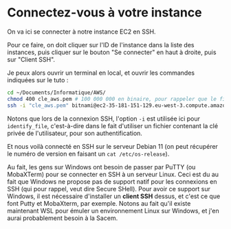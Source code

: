 # Connectez-vous à votre instance

On va ici se connecter à notre instance EC2 en SSH.

Pour ce faire, on doit cliquer sur l'ID de l'instance dans la liste des instances, puis cliquer sur le bouton "Se connecter" en haut à droite, puis sur "Client SSH".

Je peux alors ouvrir un terminal en local, et ouvrir les commandes indiquées sur le tuto :

```bash
cd ~/Documents/Informatique/AWS/
chmod 400 cle_aws.pem # 100 000 000 en binaire, pour rappeler que le fichier n'est accessible qu'en lecture seule, et que par l'utilisateur courant
ssh -i "cle_aws.pem" bitnami@ec2-35-181-151-129.eu-west-3.compute.amazonaws.com # Attention on utilise bitnami et pas admin en nom d'utilisateur avec notre AMI
```

Notons que lors de la connexion SSH, l'option `-i` est utilisée ici pour `identify_file`, c'est-à-dire dans le fait d'utiliser un fichier contenant la clé privée de l'utilisateur, pour son authentification.

Et nous voilà connecté en SSH sur le serveur Debian 11 (on peut récupérer le numéro de version en faisant un `cat /etc/os-release`).

Au fait, les gens sur Windows ont besoin de passer par PuTTY (ou MobaXTerm) pour se connecter en SSH à un serveur Linux. Ceci est du au fait que Windows ne propose pas de support natif pour les connexions en SSH (qui pour rappel, veut dire Secure SHell). Pour avoir ce support sur Windows, il est nécessaire d'installer un **client SSH** dessus, et c'est ce que font Putty et MobaXterm, par exemple. Notons au fait qu'il existe maintenant WSL pour émuler un environnement Linux sur Windows, et j'en aurai probablement besoin à la Sacem.